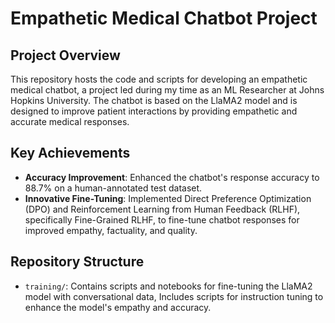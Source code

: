 # Empathetic Medical Chatbot Project

## Project Overview

This repository hosts the code and scripts for developing an empathetic medical chatbot, a project led during my time as an ML Researcher at Johns Hopkins University. The chatbot is based on the LlaMA2 model and is designed to improve patient interactions by providing empathetic and accurate medical responses.

## Key Achievements

- **Accuracy Improvement**: Enhanced the chatbot's response accuracy to 88.7% on a human-annotated test dataset.
- **Innovative Fine-Tuning**: Implemented Direct Preference Optimization (DPO) and Reinforcement Learning from Human Feedback (RLHF), specifically Fine-Grained RLHF, to fine-tune chatbot responses for improved empathy, factuality, and quality.

## Repository Structure

- `training/`: Contains scripts and notebooks for fine-tuning the LlaMA2 model with conversational data, Includes scripts for instruction tuning to enhance the model's empathy and accuracy.

